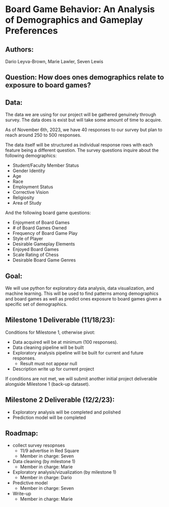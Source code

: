 <script src="https://rawcdn.githack.com/oscarmorrison/md-page/master/md-page.js"></script><noscript>

#  **Board Game Behavior: An Analysis of Demographics and Gameplay Preferences**

## **Authors**: 
Dario Leyva-Brown, Marie Lawler, Seven Lewis


## **Question:** How does ones demographics relate to exposure to board games?


## **Data:**

The data we are using for our project will be gathered genuinely through survey. The data does is exist but will take some amount of time to acquire. 

As of November 6th, 2023, we have 40 responses to our survey but plan to reach around 250 to 500 responses.

The data itself will be structured as individual response rows with each feature being a different question. The survey questions inquire about the following demographics:
- Student/Faculty Member Status
- Gender Identity
- Age
- Race
- Employment Status
- Corrective Vision
- Religiosity
- Area of Study

And the following board game questions:
- Enjoyment of Board Games
- \# of Board Games Owned
- Frequency of Board Game Play
- Style of Player
- Desirable Gameplay Elements
- Enjoyed Board Games
- Scale Rating of Chess
- Desirable Board Game Genres

## **Goal:**

We will use python for exploratory data analysis, data visualization, and machine learning. This will be used to find patterns among demographics and board games as well as predict ones exposure to board games given a specific set of demographics. 


## Milestone 1 Deliverable (11/18/23):

Conditions for Milestone 1, otherwise pivot:
 - Data acquired will be at minimum (100 responses).
 - Data cleaning pipeline will be built
 - Exploratory analysis pipeline will be built for current and future responses.
    * Result must not appear null
 - Description write up for current project

If conditions are not met, we will submit another initial project deliverable alongside Milestone 1 (back-up dataset).


## Milestone 2 Deliverable (12/2/23):

 - Exploratory analysis will be completed and polished
 - Prediction model will be completed

## Roadmap:

 - collect survey resopnses
   * 11/9 advertise in Red Square
   * Member in charge: Seven
 - Data cleaning (by milestone 1)
   * Member in charge: Marie
 - Exploratory analysis/vizualization (by milestone 1)
   * Member in charge: Dario
 - Predictive model
   * Member in charge: Seven
 - Write-up
   * Member in charge: Marie
